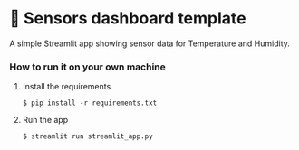 # 🤖 Sensors dashboard template

A simple Streamlit app showing sensor data for Temperature and Humidity.

### How to run it on your own machine

1. Install the requirements

   ```
   $ pip install -r requirements.txt
   ```

2. Run the app

   ```
   $ streamlit run streamlit_app.py
   ```
